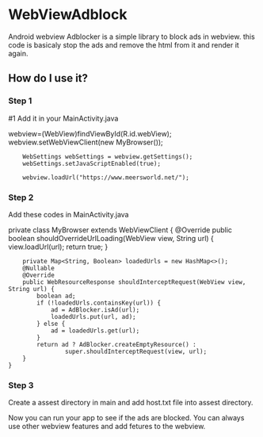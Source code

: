 # WebViewAdblock

Android webview Adblocker is a simple library to block ads in webview. this code is basicaly stop the ads and remove the html from it and render it again. 

## How do I use it?
### Step 1

#1 Add it in your MainActivity.java
 
webview=(WebView)findViewById(R.id.webView);
        webview.setWebViewClient(new MyBrowser());

        WebSettings webSettings = webview.getSettings();
        webSettings.setJavaScriptEnabled(true);

        webview.loadUrl("https://www.meersworld.net/");
 
 ### Step 2
 
 Add these codes in MainActivity.java
 
private class MyBrowser extends WebViewClient {
        @Override
        public boolean shouldOverrideUrlLoading(WebView view, String url) {
            view.loadUrl(url);
            return true;
        }

        private Map<String, Boolean> loadedUrls = new HashMap<>();
        @Nullable
        @Override
        public WebResourceResponse shouldInterceptRequest(WebView view, String url) {
            boolean ad;
            if (!loadedUrls.containsKey(url)) {
                ad = AdBlocker.isAd(url);
                loadedUrls.put(url, ad);
            } else {
                ad = loadedUrls.get(url);
            }
            return ad ? AdBlocker.createEmptyResource() :
                    super.shouldInterceptRequest(view, url);
        }
    }
	
### Step 3

Create a assest directory in main and add host.txt file into assest directory.



Now you can run your app to see if the ads are blocked. You can always use other webview features and add fetures to the webview.
